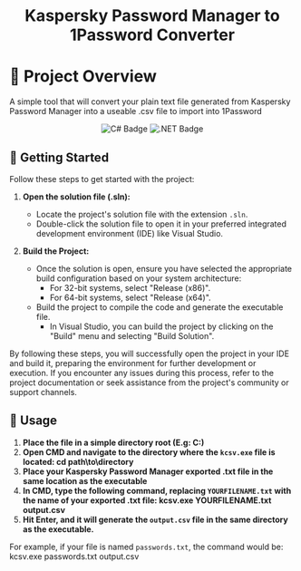 <h1 align="center">Kaspersky Password Manager to 1Password Converter</h1>

# 📖 Project Overview
A simple tool that will convert your plain text file generated from Kaspersky Password Manager into a useable .csv file to import into 1Password

<p align="center">
  <img src="https://img.shields.io/badge/c%23-%23239120.svg?style=for-the-badge&logo=c-sharp&logoColor=white" alt="C# Badge"/>
  <img src="https://img.shields.io/badge/.NET-5C2D91?style=for-the-badge&logo=.net&logoColor=white" alt=".NET Badge"/>
</p>

## 🚀 Getting Started

Follow these steps to get started with the project:

1. **Open the solution file (.sln):**
   - Locate the project's solution file with the extension `.sln`.
   - Double-click the solution file to open it in your preferred integrated development environment (IDE) like Visual Studio.

2. **Build the Project:**
   - Once the solution is open, ensure you have selected the appropriate build configuration based on your system architecture:
     - For 32-bit systems, select "Release (x86)".
     - For 64-bit systems, select "Release (x64)".
   - Build the project to compile the code and generate the executable file.
     - In Visual Studio, you can build the project by clicking on the "Build" menu and selecting "Build Solution".

By following these steps, you will successfully open the project in your IDE and build it, preparing the environment for further development or execution. If you encounter any issues during this process, refer to the project documentation or seek assistance from the project's community or support channels.

## 🧪 Usage

1. **Place the file in a simple directory root (E.g: C:\)**
2. **Open CMD and navigate to the directory where the `kcsv.exe` file is located: cd path\to\directory**
3. **Place your Kaspersky Password Manager exported .txt file in the same location as the executable**
4. **In CMD, type the following command, replacing `YOURFILENAME.txt` with the name of your exported .txt file: kcsv.exe YOURFILENAME.txt output.csv**
5. **Hit Enter, and it will generate the `output.csv` file in the same directory as the executable.**

For example, if your file is named `passwords.txt`, the command would be: kcsv.exe passwords.txt output.csv
